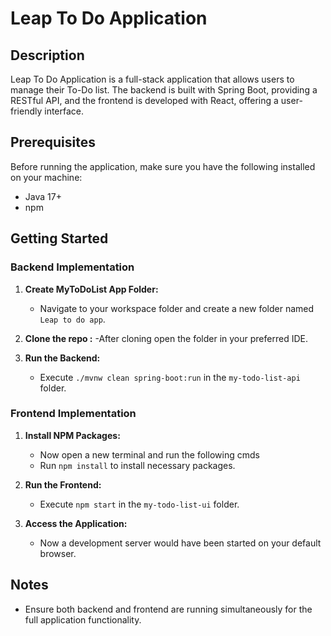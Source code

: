 # Leap To Do Application

## Description
Leap To Do Application is a full-stack application that allows users to manage their To-Do list. The backend is built with Spring Boot, providing a RESTful API, and the frontend is developed with React, offering a user-friendly interface.

## Prerequisites
Before running the application, make sure you have the following installed on your machine:
- Java 17+
- npm

## Getting Started

### Backend Implementation
1. **Create MyToDoList App Folder:**
   - Navigate to your workspace folder and create a new folder named `Leap to do app`.

2. **Clone the repo :**
   -After cloning open the folder in your preferred IDE.

3. **Run the Backend:**
   - Execute `./mvnw clean spring-boot:run` in the `my-todo-list-api` folder.

### Frontend Implementation
1. **Install NPM Packages:**
   - Now open a new terminal and run the following cmds
   - Run `npm install` to install necessary packages.
  
3. **Run the Frontend:**
   - Execute `npm start` in the `my-todo-list-ui` folder.

4. **Access the Application:**
   - Now a development server would have been started on your default browser.

## Notes
- Ensure both backend and frontend are running simultaneously for the full application functionality.
